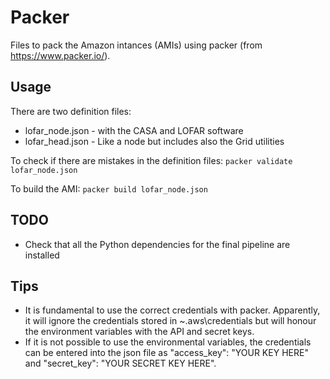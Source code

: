 Packer
======

Files to pack the Amazon intances (AMIs) using packer (from 
https://www.packer.io/). 

Usage
-----

There are two definition files:
* lofar_node.json - with the CASA and LOFAR software
* lofar_head.json - Like a node but includes also the Grid utilities

To check if there are mistakes in the definition files:
```packer validate lofar_node.json```

To build the AMI:
```packer build lofar_node.json```

TODO
----
* Check that all the Python dependencies for the final pipeline are 
installed

Tips
----
* It is fundamental to use the correct credentials with packer. 
Apparently, it will ignore the credentials stored in ~\.aws\credentials 
but will honour the environment variables with the API and secret keys. 
* If it is not possible to use the environmental variables, the 
credentials can be entered into the json file as "access_key": 
"YOUR KEY HERE" and "secret_key": "YOUR SECRET KEY HERE".